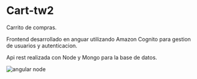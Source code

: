 # Cart-tw2
Carrito de compras.

Frontend desarrollado en anguar utilizando Amazon Cognito para gestion de usuarios y autenticacion.

Api rest realizada con Node y Mongo para la base de datos.


![angular node](https://user-images.githubusercontent.com/61848207/178160085-61057372-a228-4a0c-aa18-98152648963e.png)
